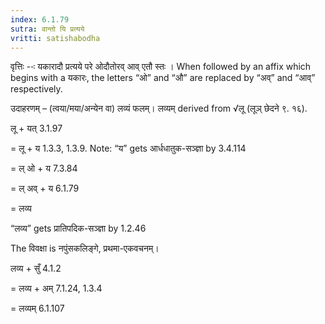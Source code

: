 ```yaml
---
index: 6.1.79
sutra: वान्तो यि प्रत्यये
vritti: satishabodha
---
```






वृत्तिः --ः यकारादौ प्रत्यये परे ओदौतोरव् आव् एतौ स्तः । When followed by an affix which begins with a यकारः, the letters “ओ” and “औ” are replaced by “अव्” and “आव्” respectively.


उदाहरणम् – (त्वया/मया/अन्येन वा) लव्यं फलम्। लव्यम् derived from √लू (लूञ् छेदने ९. १६).


लू + यत् 3.1.97

= लू + य 1.3.3, 1.3.9. Note: “य” gets आर्धधातुक-सञ्ज्ञा by 3.4.114

= ल् ओ + य 7.3.84

= ल् अव् + य 6.1.79 

= लव्य

“लव्य” gets प्रातिपदिक-सञ्ज्ञा by 1.2.46


The विवक्षा is नपुंसकलिङ्गे, प्रथमा-एकवचनम्।

लव्य + सुँ 4.1.2

= लव्य + अम् 7.1.24, 1.3.4

= लव्यम् 6.1.107

